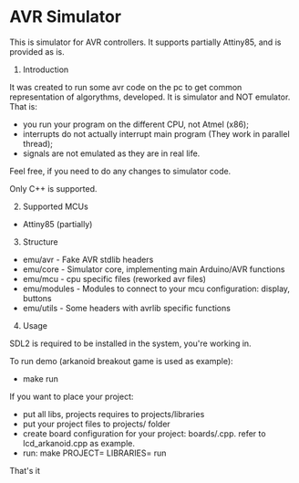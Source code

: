 # AVR Simulator

This is simulator for AVR controllers.
It supports partially Attiny85, and is provided as is.

1. Introduction

It was created to run some avr code on the pc to get 
common representation of algorythms, developed. It is
simulator and NOT emulator. That is:

 * you run your program on the different CPU, not Atmel (x86);
 * interrupts do not actually interrupt main program (They work in parallel thread);
 * signals are not emulated as they are in real life.

Feel free, if you need to do any changes to simulator code.

Only C++ is supported.

2. Supported MCUs

 * Attiny85 (partially)

3. Structure

 * emu/avr      - Fake AVR stdlib headers
 * emu/core     - Simulator core, implementing main Arduino/AVR
                  functions
 * emu/mcu      - cpu specific files (reworked avr files)
 * emu/modules  - Modules to connect to your mcu configuration: display, buttons
 * emu/utils    - Some headers with avrlib specific functions

4. Usage

 SDL2 is required to be installed in the system, you're working in.

 To run demo (arkanoid breakout game is used as example):
 * make run

 If you want to place your project:
 * put all libs, projects requires to projects/libraries
 * put your project files to projects/<name> folder
 * create board configuration for your project: boards/<name>.cpp.
    refer to lcd_arkanoid.cpp as example.
 * run: make PROJECT=<name> LIBRARIES=<list> run

That's it
